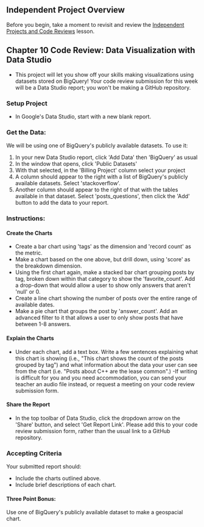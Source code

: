 ## Independent Project Overview
Before you begin, take a moment to revisit and review the [Independent Projects and Code Reviews](https://www.learnhowtoprogram.com/introduction-to-programming/getting-started-at-epicodus/independent-projects-and-code-reviews) lesson.

## Chapter 10 Code Review: Data Visualization with Data Studio
- This project will let you show off your skills making visualizations using datasets stored on BigQuery! Your code review submission for this week will be a Data Studio report; you won't be making a GitHub repository.

### Setup Project
- In Google's Data Studio, start with a new blank report.

### Get the Data:
We will be using one of BigQuery's publicly available datasets. To use it:
1. In your new Data Studio report, click 'Add Data' then 'BigQuery' as usual
2. In the window that opens, click 'Public Datasets'
3. With that selected, in the 'Billing Project' column select your project
4. A column should appear to the right with a list of BigQuery's publicly available datasets. Select 'stackoverflow'.
5. Another column should appear to the right of that with the tables available in that dataset. Select 'posts_questions', then click the 'Add' button to add the data to your report.

### Instructions:
#### Create the Charts
- Create a bar chart using 'tags' as the dimension and 'record count' as the metric.
- Make a chart based on the one above, but drill down, using 'score' as the breakdown dimension.
- Using the first chart again, make a stacked bar chart grouping posts by tag, broken down within that category to show the 'favorite_count'. Add a drop-down that would allow a user to show only answers that aren't 'null' or 0.
- Create a line chart showing the number of posts over the entire range of available dates.
- Make a pie chart that groups the post by 'answer_count'. Add an advanced filter to it that allows a user to only show posts that have between 1-8 answers.

#### Explain the Charts
- Under each chart, add a text box. Write a few sentences explaining what this chart is showing (i.e., "This chart shows the count of the posts grouped by tag") and what information about the data your user can see from the chart (i.e. "Posts about C++ are the lease common".)
    -If writing is difficult for you and you need accommodation, you can send your teacher an audio file instead, or request a meeting on your code review submission form.

#### Share the Report
- In the top toolbar of Data Studio, click the dropdown arrow on the 'Share' button, and select 'Get Report Link'. Please add this to your code review submission form, rather than the usual link to a GitHub repository.

### Accepting Criteria
Your submitted report should:
- Include the charts outlined above.
- Include brief descriptions of each chart.

#### Three Point Bonus:
Use one of BigQuery's publicly available dataset to make a geospacial chart. 